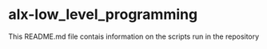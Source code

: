 # alx-low_level_programming
This README.md file contais information on the scripts run in the repository
